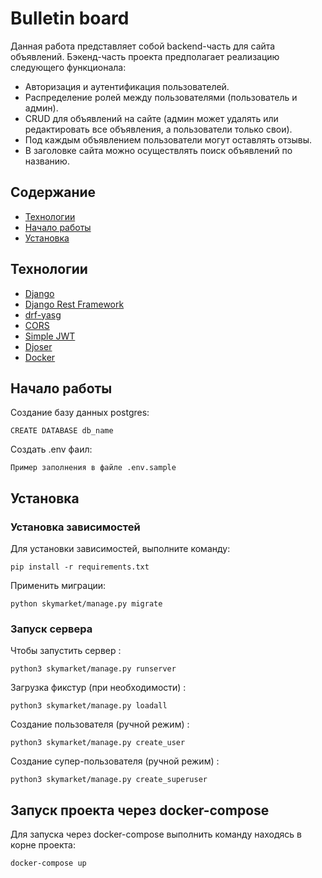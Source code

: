 # Bulletin board
Данная работа представляет собой backend-часть для сайта объявлений. Бэкенд-часть проекта предполагает реализацию следующего функционала:

- Авторизация и аутентификация пользователей.
- Распределение ролей между пользователями (пользователь и админ).
- CRUD для объявлений на сайте (админ может удалять или редактировать все объявления, а пользователи только свои).
- Под каждым объявлением пользователи могут оставлять отзывы.
- В заголовке сайта можно осуществлять поиск объявлений по названию.

## Содержание
- [Технологии](#технологии)
- [Начало работы](#начало-работы)
- [Установка](#установка)



## Технологии
- [Django](https://www.djangoproject.com/)
- [Django Rest Framework](https://www.django-rest-framework.org/)
- [drf-yasg](https://drf-yasg.readthedocs.io/en/stable/)
- [CORS](https://pypi.org/project/django-cors-headers/)
- [Simple JWT](https://django-rest-framework-simplejwt.readthedocs.io/en/latest/)
- [Djoser](https://djoser.readthedocs.io/en/latest/index.html)
- [Docker](https://www.docker.com/)

## Начало работы


Создание базу данных postgres:
```
CREATE DATABASE db_name
```
Создать .env фаил:
```
Пример заполнения в файле .env.sample
```

## Установка

### Установка зависимостей
Для установки зависимостей, выполните команду:
```
pip install -r requirements.txt
```
Применить миграции:
```
python skymarket/manage.py migrate
```

### Запуск сервера
Чтобы запустить сервер :
```
python3 skymarket/manage.py runserver
```
Загрузка фикстур (при необходимости) :
```
python3 skymarket/manage.py loadall
```
Создание пользователя (ручной режим) :
```
python3 skymarket/manage.py create_user
```
Создание супер-пользователя (ручной режим) :
```
python3 skymarket/manage.py create_superuser
```

## Запуск проекта через docker-compose

Для запуска через docker-compose выполнить команду находясь в корне проекта:
```
docker-compose up
```

